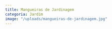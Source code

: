 ```yaml
---
title: Mangueiras de Jardinagem
categoria: Jardim
image: "/uploads/mangueiras-de-jardinagem.jpg"
---
```


